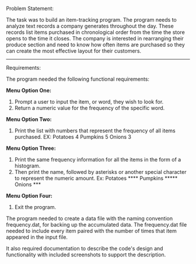 Problem Statement:

The task was to build an item-tracking program. The program needs to analyze text records a company generates throughout the day. These records list items purchased in chronological order from the time the store opens to the time it closes. The company is interested in rearranging their produce section and need to know how often items are purchased so they can create the most effective layout for their customers.

--------------------------------------------------------------------------------------------------------------------------------

Requirements:

The program needed the following functional requirements:


**Menu Option One:**

1. Prompt a user to input the item, or word, they wish to look for.
2. Return a numeric value for the frequency of the specific word.



**Menu Option Two:**

1. Print the list with numbers that represent the frequency of all items purchased.
   EX: Potatoes 4
       Pumpkins 5
       Onions 3


**Menu Option Three:**

1. Print the same frequency information for all the items in the form of a histogram.
2. Then print the name, followed by asterisks or another special character to represent the numeric amount.
   Ex: Potatoes ****
       Pumpkins *****
       Onions ***



**Menu Option Four:**

1. Exit the program.

The program needed to create a data file with the naming convention frequency.dat, for backing up the accumulated data. The frequency.dat file needed to include every item paired with the number of times that item appeared in the input file.


It also required documentation to describe the code's design and functionality with included screenshots to support the description.
